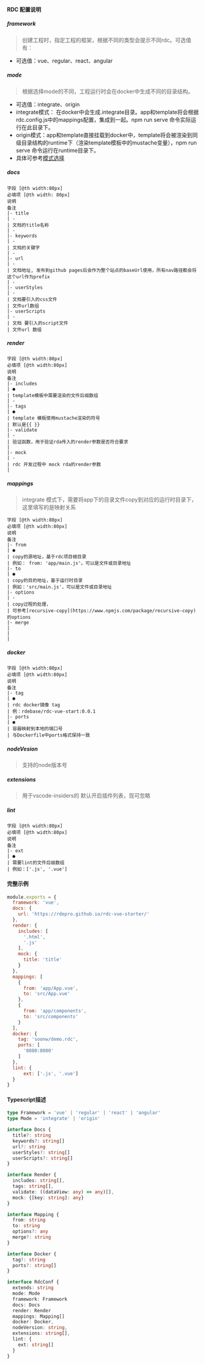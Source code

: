 #### RDC 配置说明
##### framework

> 创建工程时，指定工程的框架，根据不同的类型会提示不同rdc。可选值有：

- 可选值：vue、regular、react、angular

##### mode

> 根据选择mode的不同，工程运行时会在docker中生成不同的目录结构。

- 可选值：integrate、origin
- integrate模式： 在docker中会生成.integrate目录。app和template将会根据 rdc.config.js中的mappings配置，集成到一起。npm run serve 命令实际运行在此目录下。
- origin模式：app和template直接挂载到docker中，template将会被渲染到同级目录结构的runtime下（渲染template模板中的mustache变量），npm run serve 命令运行在runtime目录下。
- 具体可参考[模式选择](/RDE/rdc/modes.html)

##### docs

```table
字段 [@th width:80px]
必填项 [@th width: 80px]
说明
备注
|- title
| - 
| 文档的title名称
| -
|- keywords
| -
| 文档的关键字
| -
|- url
| -
| 文档地址, 发布到github pages后会作为整个站点的baseUrl使用，所有nav路径都会将这个url作为prefix
| -
|- userStyles
| -
| 文档要引入的css文件
| 文件url数组
|- userScripts
| -
| 文档 要引入的script文件
| 文件url 数组
```

##### render

```table
字段 [@th width:80px]
必填项 [@th width:80px]
说明
备注
|- includes 
| ●
| template模板中需要渲染的文件后缀数组 
| -
|- tags 
| ●
| template 模板使用mustache渲染的符号 
| 默认是{{ }}
|- validate 
| - 
| 验证函数，用于验证rda传入的render参数是否符合要求 
| 
|- mock 
| - 
| rdc 开发过程中 mock rda的render参数 
| 
```

##### mappings

> integrate 模式下，需要将app下的目录文件copy到对应的运行时目录下，这里填写的是映射关系

```table
字段 [@th width:80px]
必填项 [@th width:80px]
说明
备注
|- from 
| ● 
| copy的源地址，基于rdc项目根目录 
| 例如： from: 'app/main.js'。可以是文件或目录地址
|- to 
| ● 
| copy的目的地址，基于运行时目录 
| 例如：'src/main.js'，可以是文件或目录地址
|- options 
| - 
| copy过程的处理，
| 可参考[recursive-copy](https://www.npmjs.com/package/recursive-copy)的options
|- merge 
|
|
|
```

##### docker

```table
字段 [@th width:80px]
必填项 [@th width:80px]
说明
备注
|- tag 
| ● 
| rdc docker镜像 tag 
| 例：rdebase/rdc-vue-start:0.0.1
|- ports 
| ● 
| 容器映射到本地的端口号 
| 与Dockerfile中ports格式保持一致
```

##### nodeVesion

> 支持的node版本号

##### extensions

> 用于vscode-insiders的 默认开启插件列表，现可忽略

##### lint

```table
字段 [@th width:80px]
必填项 [@th width:80px]
说明
备注
|- ext 
| ● 
| 需要lint的文件后缀数组 
| 例如：['.js', '.vue']
```

#### 完整示例

```javascript
module.exports = {
  framework: 'vue',
  docs: {
    url: 'https://rdepro.github.io/rdc-vue-starter/'
  },
  render: {
    includes: [
      '.html',
      '.js'
    ],
    mock: {
      title: 'title'
    }
  },
  mappings: [
    {
      from: 'app/App.vue',
      to: 'src/App.vue'
    },
    {
      from: 'app/components',
      to: 'src/components'
    }
  ],
  docker: {
    tag: 'soonw/demo.rdc',
    ports: [
      '8080:8080'
    ]
  },
  lint: {
      ext: ['.js', '.vue']
  }
}
```

#### Typescript描述

```typescript
type Framework = 'vue' | 'regular' | 'react' | 'angular'
type Mode = 'integrate' | 'origin'

interface Docs {
  title?: string
  keywords?: string[]
  url?: string
  userStyles?: string[]
  userScripts?: string[]
}

interface Render {
  includes: string[],
  tags: string[],
  validate: ((dataView: any) => any)[],
  mock: {[key: string]: any}
}

interface Mapping {
  from: string
  to: string
  options?: any
  merge?: string
}

interface Docker {
  tag?: string
  ports?: string[]
}

interface RdcConf {
  extends: string
  mode: Mode
  framework: Framework
  docs: Docs
  render: Render
  mappings: Mapping[]
  docker: Docker,
  nodeVersion: string,
  extensions: string[],
  lint: {
    ext: string[]
  }
}

```
